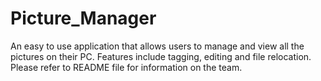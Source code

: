 # Picture_Manager
An easy to use application that allows users to manage and view all the pictures on their PC. Features include tagging, editing and file relocation. Please refer to README file for information on the team.
